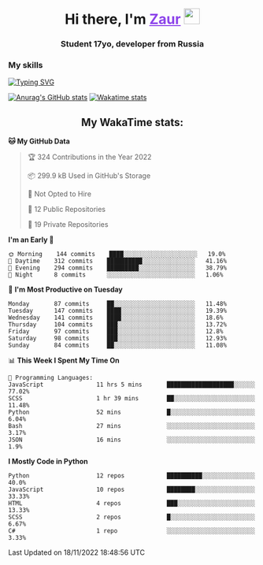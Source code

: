 <h1 align="center">
    Hi there, I'm 
    <a href="https://t.me/skyguy" target="_blank" style="color: #8C43EA">Zaur</a>
    <img src="https://github.com/blackcater/blackcater/raw/main/images/Hi.gif" height="32">
</h1>

<h3 align="center">
    Student 17yo, developer from Russia
</h3>  

### **My skills**
[![Typing SVG](https://readme-typing-svg.herokuapp.com?font=Oxanium&duration=3000&pause=1500&color=8C43EA&height=30&lines=Python:+FastAPI,+Flask,+Aiogram,+Telethon;SQL:+PostgreSQL,+SQLite;Javascript:+React.js;HTML,+CSS+(SCSS))](https://git.io/typing-svg)

[![Anurag's GitHub stats](https://github-readme-stats.vercel.app/api?username=mrskyguy&hide_title=true&count_private=true&show_icons=true&title_color=8C43EA&icon_color=BE57EA&bg_color=30,191919,341b56&text_color=B1B1B1&border_radius=10&hide_border=true)](https://github.com/anuraghazra/github-readme-stats)
[![Wakatime stats](https://github-readme-stats.vercel.app/api/wakatime?username=skyguy&hide_title=true&show_icons=true&title_color=8C43EA&icon_color=BE57EA&bg_color=30,191919,341b56&text_color=B1B1B1&border_radius=10&hide_border=true)](https://github.com/anuraghazra/github-readme-stats)


<h2 align="center"> My WakaTime stats: </h2>

<!--START_SECTION:waka-->
**🐱 My GitHub Data** 

> 🏆 324 Contributions in the Year 2022
 > 
> 📦 299.9 kB Used in GitHub's Storage 
 > 
> 🚫 Not Opted to Hire
 > 
> 📜 12 Public Repositories 
 > 
> 🔑 19 Private Repositories  
 > 
**I'm an Early 🐤** 

```text
🌞 Morning    144 commits    ████░░░░░░░░░░░░░░░░░░░░░   19.0% 
🌆 Daytime    312 commits    ██████████░░░░░░░░░░░░░░░   41.16% 
🌃 Evening    294 commits    █████████░░░░░░░░░░░░░░░░   38.79% 
🌙 Night      8 commits      ░░░░░░░░░░░░░░░░░░░░░░░░░   1.06%

```
📅 **I'm Most Productive on Tuesday** 

```text
Monday       87 commits     ██░░░░░░░░░░░░░░░░░░░░░░░   11.48% 
Tuesday      147 commits    ████░░░░░░░░░░░░░░░░░░░░░   19.39% 
Wednesday    141 commits    ████░░░░░░░░░░░░░░░░░░░░░   18.6% 
Thursday     104 commits    ███░░░░░░░░░░░░░░░░░░░░░░   13.72% 
Friday       97 commits     ███░░░░░░░░░░░░░░░░░░░░░░   12.8% 
Saturday     98 commits     ███░░░░░░░░░░░░░░░░░░░░░░   12.93% 
Sunday       84 commits     ██░░░░░░░░░░░░░░░░░░░░░░░   11.08%

```


📊 **This Week I Spent My Time On** 

```text
💬 Programming Languages: 
JavaScript               11 hrs 5 mins       ███████████████████░░░░░░   77.02% 
SCSS                     1 hr 39 mins        ██░░░░░░░░░░░░░░░░░░░░░░░   11.48% 
Python                   52 mins             █░░░░░░░░░░░░░░░░░░░░░░░░   6.04% 
Bash                     27 mins             ░░░░░░░░░░░░░░░░░░░░░░░░░   3.17% 
JSON                     16 mins             ░░░░░░░░░░░░░░░░░░░░░░░░░   1.9%

```

**I Mostly Code in Python** 

```text
Python                   12 repos            ██████████░░░░░░░░░░░░░░░   40.0% 
JavaScript               10 repos            ████████░░░░░░░░░░░░░░░░░   33.33% 
HTML                     4 repos             ███░░░░░░░░░░░░░░░░░░░░░░   13.33% 
SCSS                     2 repos             █░░░░░░░░░░░░░░░░░░░░░░░░   6.67% 
C#                       1 repo              ░░░░░░░░░░░░░░░░░░░░░░░░░   3.33%

```



 Last Updated on 18/11/2022 18:48:56 UTC
<!--END_SECTION:waka-->
